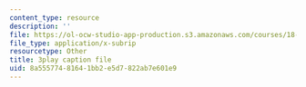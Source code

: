 ```yaml
---
content_type: resource
description: ''
file: https://ol-ocw-studio-app-production.s3.amazonaws.com/courses/18-01sc-single-variable-calculus-fall-2010/8a55577481641bb2e5d7822ab7e601e9_ryLdyDrBfvI.srt
file_type: application/x-subrip
resourcetype: Other
title: 3play caption file
uid: 8a555774-8164-1bb2-e5d7-822ab7e601e9
---
```

